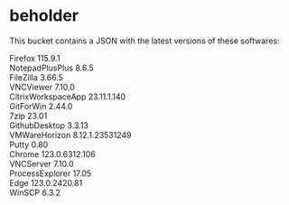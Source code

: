 # beholder
This bucket contains a JSON with the latest versions of these softwares:

Firefox            115.9.1          
NotepadPlusPlus    8.6.5            
FileZilla          3.66.5           
VNCViewer          7.10.0           
CitrixWorkspaceApp 23.11.1.140      
GitForWin          2.44.0           
7zip               23.01            
GithubDesktop      3.3.13           
VMWareHorizon      8.12.1.23531249  
Putty              0.80             
Chrome             123.0.6312.106   
VNCServer          7.10.0           
ProcessExplorer    17.05            
Edge               123.0.2420.81    
WinSCP             6.3.2            



